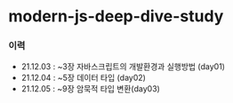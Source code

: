 # modern-js-deep-dive-study
### 이력
- 21.12.03 : ~3장 자바스크립트의 개발환경과 실행방법 (day01)
- 21.12.04 : ~5장 데이터 타입 (day02)
- 21.12.05 : ~9장 암묵적 타입 변환(day03)